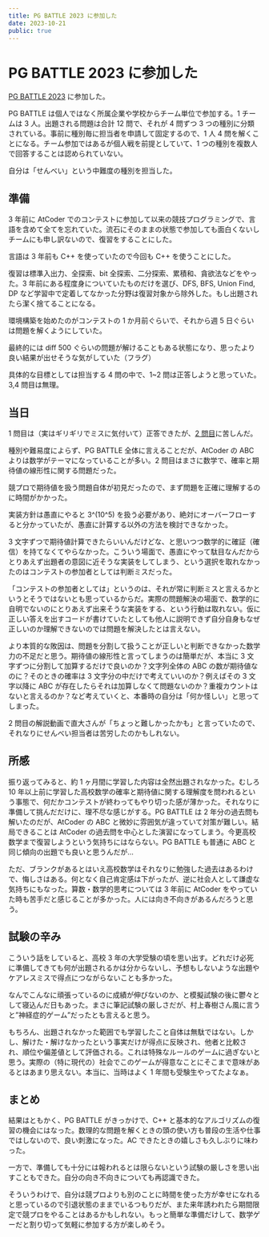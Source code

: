```yaml
---
title: PG BATTLE 2023 に参加した
date: 2023-10-21
public: true
---
```


# PG BATTLE 2023 に参加した

[PG BATTLE 2023](https://products.sint.co.jp/pg_battle) に参加した。

PG BATTLE は個人ではなく所属企業や学校からチーム単位で参加する。1 チームは 3 人。出題される問題は合計 12 問で、それが 4 問ずつ 3 つの種別に分類されている。事前に種別毎に担当者を申請して固定するので、1 人 4 問を解くことになる。チーム参加ではあるが個人戦を前提としていて、1 つの種別を複数人で回答することは認められていない。

自分は「せんべい」という中難度の種別を担当した。

## 準備

3 年前に AtCoder でのコンテストに参加して以来の競技プログラミングで、言語を含めて全てを忘れていた。流石にそのままの状態で参加しても面白くないしチームにも申し訳ないので、復習をすることにした。

言語は 3 年前も C++ を使っていたので今回も C++ を使うことにした。

復習は標準入出力、全探索、bit 全探索、二分探索、累積和、貪欲法などをやった。3 年前にある程度身についていたものだけを選び、DFS, BFS, Union Find, DP など学習中で定着してなかった分野は復習対象から除外した。もし出題されたら潔く捨てることになる。

環境構築を始めたのがコンテストの 1 か月前ぐらいで、それから週 5 日ぐらいは問題を解くようにしていた。

最終的には diff 500 ぐらいの問題が解けることもある状態になり、思ったより良い結果が出せそうな気がしていた（フラグ）

具体的な目標としては担当する 4 問の中で、1~2 問は正答しようと思っていた。3,4 問目は無理。

## 当日

1 問目は（実はギリギリでミスに気付いて）正答できたが、[2 問目](https://products.sint.co.jp/hubfs/resource/topsic/pgb2023/2_2.pdf)に苦しんだ。

種別や難易度によらず、PG BATTLE 全体に言えることだが、AtCoder の ABC よりは数学がテーマになっていることが多い。2 問目はまさに数学で、確率と期待値の線形性に関する問題だった。

競プロで期待値を扱う問題自体が初見だったので、まず問題を正確に理解するのに時間がかかった。

実装方針は愚直にやると 3^(10^5) を扱う必要があり、絶対にオーバーフローすると分かっていたが、愚直に計算する以外の方法を検討できなかった。

3 文字ずつで期待値計算できたらいいんだけどな、と思いつつ数学的に確証（確信）を持てなくてやらなかった。こういう場面で、愚直にやって駄目なんだからとりあえず出題者の意図に近そうな実装をしてしまう、という選択を取れなかったのはコンテストの参加者としては判断ミスだった。

「コンテストの参加者としては」というのは、それが常に判断ミスと言えるかというとそうではないとも思っているからだ。実際の問題解決の場面で、数学的に自明でないのにとりあえず出来そうな実装をする、という行動は取れない。仮に正しい答えを出すコードが書けていたとしても他人に説明できず自分自身もなぜ正しいのか理解できないのでは問題を解決したとは言えない。

より本質的な敗因は、問題を分割して扱うことが正しいと判断できなかった数学力の不足だと思う。期待値の線形性と言ってしまうのは簡単だが、本当に 3 文字ずつに分割して加算するだけで良いのか？文字列全体の ABC の数が期待値なのに？そのときの確率は 3 文字分の中だけで考えていいのか？例えばその 3 文字以降に ABC が存在したらそれは加算しなくて問題ないのか？重複カウントはないと言えるのか？など考えていくと、本番時の自分は「何か怪しい」と思ってしまった。

2 問目の解説動画で直大さんが「ちょっと難しかったかも」と言っていたので、それなりにせんべい担当者は苦労したのかもしれない。

## 所感

振り返ってみると、約 1 ヶ月間に学習した内容は全然出題されなかった。むしろ 10 年以上前に学習した高校数学の確率と期待値に関する理解度を問われるという事態で、何だかコンテストが終わってもやり切った感が薄かった。それなりに準備して挑んだだけに、理不尽な感じがする。PG BATTLE は 2 年分の過去問も解いたのだが、AtCoder の ABC と微妙に雰囲気が違っていて対策が難しい。結局できることは AtCoder の過去問を中心とした演習になってしまう。今更高校数学まで復習しようという気持ちにはならない。PG BATTLE も普通に ABC と同じ傾向の出題でも良いと思うんだが...

ただ、ブランクがあるとはいえ高校数学はそれなりに勉強した過去はあるわけで、悔しさはある。何となく自己肯定感は下がったが、逆に社会人として謙虚な気持ちにもなった。算数・数学的思考については 3 年前に AtCoder をやっていた時も苦手だと感じることが多かった。人には向き不向きがあるんだろうと思う。

## 試験の辛み

こういう話をしていると、高校 3 年の大学受験の頃を思い出す。どれだけ必死に準備してきても何が出題されるかは分からないし、予想もしないような出題やケアレスミスで得点につながらないことも多かった。

なんでこんなに頑張っているのに成績が伸びないのか、と模擬試験の後に鬱々として寝込んだ日もあった。まさに筆記試験の厳しさだが、村上春樹さん風に言うと”神経症的ゲーム”だったとも言えると思う。

もちろん、出題されなかった範囲でも学習したこと自体は無駄ではない。しかし、解けた・解けなかったという事実だけが得点に反映され、他者と比較され、順位や偏差値として評価される。これは特殊なルールのゲームに過ぎないと思う。実際の（特に現代の）社会でこのゲームが得意なことにそこまで意味があるとはあまり思えない。本当に、当時はよく 1 年間も受験生やってたよなぁ。

## まとめ

結果はともかく、PG BATTLE がきっかけで、C++ と基本的なアルゴリズムの復習の機会にはなった。数理的な問題を解くときの頭の使い方も普段の生活や仕事ではしないので、良い刺激になった。AC できたときの嬉しさも久しぶりに味わった。

一方で、準備しても十分には報われるとは限らないという試験の厳しさを思い出すこともできた。自分の向き不向きについても再認識できた。

そういうわけで、自分は競プロよりも別のことに時間を使った方が幸せになれると思っているので引退状態のままでいるつもりだが、また来年誘われたら期間限定で競プロをやることはあるかもしれない。もっと簡単な準備だけして、数学ゲーだと割り切って気軽に参加する方が楽しめそう。
